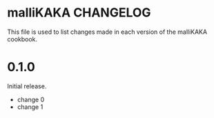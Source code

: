 # malliKAKA CHANGELOG

This file is used to list changes made in each version of the malliKAKA cookbook.

# 0.1.0

Initial release.

- change 0
- change 1

